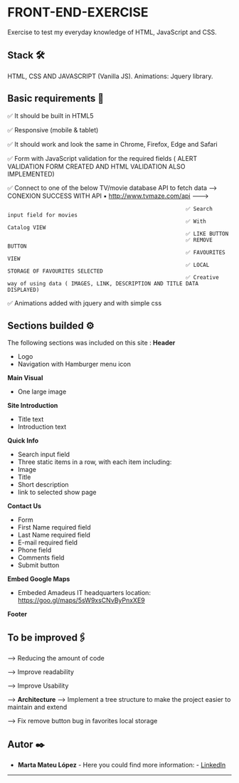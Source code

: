 # FRONT-END-EXERCISE


 Exercise to test my everyday knowledge of HTML, JavaScript and CSS.
 
 ## Stack 🛠️

 HTML, CSS AND JAVASCRIPT (Vanilla JS). 
 Animations: Jquery library.
 
 
 ## Basic requirements 🔧
 

✅ It should be built in HTML5

✅ Responsive (mobile & tablet)

✅ It should work and look the same in Chrome, Firefox, Edge and Safari

✅ Form with JavaScript validation for the required fields ( ALERT VALIDATION FORM CREATED AND HTML VALIDATION ALSO IMPLEMENTED)

✅ Connect to one of the below TV/movie database API to fetch data --> CONEXION SUCCESS WITH API ▪ http://www.tvmaze.com/api ---> 
                                                            
                                                            ✅ Search input field for movies
                                                            ✅ With Catalog VIEW
                                                            ✅ LIKE BUTTON
                                                            ✅ REMOVE BUTTON
                                                            ✅ FAVOURITES VIEW
                                                            ✅ LOCAL STORAGE OF FAVOURITES SELECTED
                                                            ✅ Creative way of using data ( IMAGES, LINK, DESCRIPTION AND TITLE DATA DISPLAYED)
                                                            
✅ Animations added with jquery and with simple css

                                                            
                                                         

## Sections builded ⚙️

The following sections was included on this site :
**Header**
* Logo
* Navigation with Hamburger menu icon

**Main Visual**
* One large image

**Site Introduction**
 * Title text
 * Introduction text
 
**Quick Info**

* Search input field
* Three static items in a row, with each item including:
* Image
* Title
* Short description
* link to selected show page

**Contact Us**
* Form
* First Name required field
* Last Name required field
* E-mail required field
* Phone field
* Comments field
* Submit button

**Embed Google Maps**
* Embeded Amadeus IT headquarters location: https://goo.gl/maps/5sW9xsCNvByPnxXE9

**Footer**


## To be improved🖇️

--> Reducing the amount of code

--> Improve readability

--> Improve Usability

--> **Architecture** --> Implement a tree structure to make the project easier to maintain and extend

--> Fix remove button bug in favorites local storage 

## Autor ✒️

* **Marta Mateu López** - Here you could find more information: - [LinkedIn](https://www.linkedin.com/in/marta-mateu/)

---

 
 
